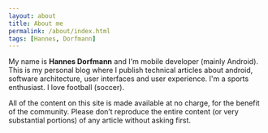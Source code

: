 ```yaml
---
layout: about
title: About me
permalink: /about/index.html
tags: [Hannes, Dorfmann]
---
```


My name is **Hannes Dorfmann** and I'm mobile developer (mainly Android).
This is my personal blog where I publish technical articles about android, software architecture, user interfaces and user experience.
I'm a sports enthusiast. I love football (soccer).

All of the content on this site is made available at no charge, for the benefit of the community. Please don’t reproduce the entire content (or very substantial portions) of any article without asking first.
